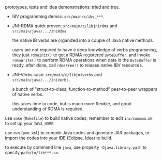 prototypes, tests and idea demonstrations: tried and true.

* IBV programming demos: `src/main/c/ibv_***`.

* JNI-RDMA quick proven: `src/main/c/libjnirdma` and `src/main/java/.../JniRdma`.

  the native IB verbs are organized into a couple of Java native methods.

  users are not required to have a deep knowledge of verbs programming, they
  just `rdmaInit()` to get a RDMA registered `ByteBuffer`, and invoke
  `rdmaWrite()` to perform RDMA operations when data in the `ByteBuffer` is
  ready. after done, call `rdmaFree()` to release native IBV resources.

* JNI-Verbs case: `src/main/c/libjniverbs` and `src/main/java/.../JniVerbs`.

  a bunch of "struct-to-class, function-to-method" peer-to-peer wrappers of
  native verbs.

  this takes time to code, but is much more flexible, and good understanding
  of RDMA is required.

use `make` (`Makefile`) to build native codes; remember to edit `inc/common.mk`
to set up your `JAVA_HOME`.

use `mvn` (`pom.xml`) to compile Java codes and generate JAR packages, or
import the codes into your IDE (Eclipse, Idea) to build.

to execute by command line `java`, use property `-Djava.library.path` to
specify `path/to/lib***.so`.

